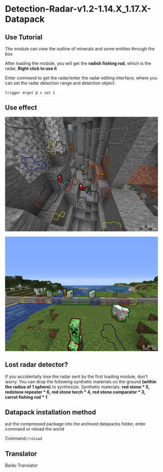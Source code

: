 # Detection-Radar-v1.2-1.14.X_1.17.X-Datapack

## Use Tutorial

The module can view the outline of minerals and some entities through the box

After loading the module, you will get the **radish fishing rod**, which is the radar, **Right click to use it**

Enter command to get the radar/enter the radar editing interface, where you can set the radar detection range and detection object:

`trigger drget @ s set 1`

## Use effect

![2.jpg](images/2.png)

![1.jpg](images/1.png)

## Lost radar detector?

If you accidentally lose the radar sent by the first loading module, don't worry. You can drop the following synthetic materials on the ground **(within the radius of 1 sphere)** to synthesize. Synthetic materials: **red stone * 5, redstone repeater * 6, red stone torch * 4, red stone comparator * 3, carrot fishing rod * 1**

## Datapack installation method

put the compressed package into the archived datapacks folder, enter command or reload the world

Command:`/reload`

## Translator

Baidu Translator
